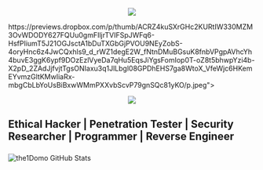 <p align="center">
     <img src="https://profile-counter.glitch.me/g91/count.svg">
</p>https://previews.dropbox.com/p/thumb/ACRZ4kuSXrGHc2KURtIW330MZM3OvWDODY627FQUu0gmFIljrTVIFSpJWFq6-HsfPIiumT5J21OGJsctA1bDuTXGbGjPVOU9NEyZobS-4oryHnc6z4JwCQxhls9_d_rWZ1degE2W_fNtnDMuBGsuK8fnbVPgpAVhcYh4buvE3ggK6ypf9DOzEzlVyeDa7qHu5EqsJiYgsFomIop0T-oZ8t5bhwpYzi4b-X2pD_2ZAdJjfvjtTgsONIaxu3q1JlLbgl08GPDhEHS7ga8WtoX_VfeWjc6HKemEYvmzGltKMwIiaRx-mbgCbLbYoUsBiBxwWMmPXXvbScvP79gnSQc81yKO/p.jpeg">
</p>
<p align="center">
  <img src="https://profile-counter.glitch.me/g91/count.svg">
</p>

## Ethical Hacker | Penetration Tester | Security Researcher | Programmer | Reverse Engineer





###
![the1Domo GitHub Stats](https://github-readme-stats.vercel.app/api?username=g91&show_icons=true&theme=radical)

